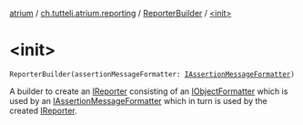 [atrium](../../index.md) / [ch.tutteli.atrium.reporting](../index.md) / [ReporterBuilder](index.md) / [&lt;init&gt;](.)

# &lt;init&gt;

`ReporterBuilder(assertionMessageFormatter: `[`IAssertionMessageFormatter`](../-i-assertion-message-formatter/index.md)`)`

A builder to create an [IReporter](../-i-reporter/index.md) consisting of an [IObjectFormatter](../-i-object-formatter/index.md) which is used by an
[IAssertionMessageFormatter](../-i-assertion-message-formatter/index.md) which in turn is used by the created [IReporter](../-i-reporter/index.md).

